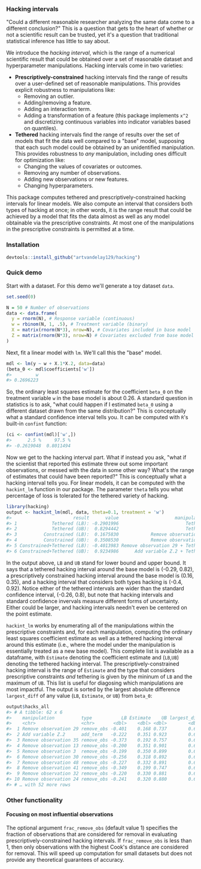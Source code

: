 <!-- README.md is generated from README.Rmd. Please edit that file -->
### Hacking intervals

"Could a different reasonable researcher analyzing the same data come to a different conclusion?" This is a question that gets to the heart of whether or not a scientific result can be trusted, yet it's a question that traditional statistical inference has little to say about.

We introduce the *hacking interval*, which is the range of a numerical scientific result that could be obtained over a set of reasonable dataset and hyperparameter manipulations. Hacking intervals come in two varieties:

-   **Prescriptively-constrained** hacking intervals find the range of results over a user-defined set of reasonable manipulations. This provides explicit robustness to manipulations like:
    -   Removing an outlier.
    -   Adding/removing a feature.
    -   Adding an interaction term.
    -   Adding a transformation of a feature (this package implements `x^2` and discretizing continuous variables into indicator variables based on quantiles).
-   **Tethered** hacking intervals find the range of results over the set of models that fit the data well compared to a "base" model, supposing that each such model could be obtained by an unidentified manipulation. This provides robustness to *any* manipulation, including ones difficult for optimization like:
    -   Changing the values of covariates or outcomes.
    -   Removing any number of observations.
    -   Adding new observations or new features.
    -   Changing hyperparameters.

This package computes tethered and prescriptively-constrained hacking intervals for linear models. We also compute an interval that considers both types of hacking at once; in other words, it is the range result that could be achieved by a model that fits the data almost as well as any model obtainable via the prescriptive constraints. At most one of the manipulations in the prescriptive constraints is permitted at a time.

### Installation

``` r
devtools::install_github("artvandelay129/hacking")
```

### Quick demo

Start with a dataset. For this demo we'll generate a toy dataset `data`.

``` r
set.seed(0)

N = 50 # Number of observations
data <- data.frame(
  y = rnorm(N), # Response variable (continuous)
  w = rbinom(N, 1, .5), # Treatment variable (binary)
  X = matrix(rnorm(N*3), nrow=N), # Covariates included in base model
  Z = matrix(rnorm(N*3), nrow=N) # Covariates excluded from base model
)
```

Next, fit a linear model with `lm`. We'll call this the "base" model.

``` r
mdl <- lm(y ~ w + X.1*X.2, data=data)
(beta_0 <- mdl$coefficients['w'])
#>         w 
#> 0.2696223
```

So, the ordinary least squares estimate for the coefficient `beta_0` on the treatment variable `w` in the base model is about 0.26. A standard question in statistics is to ask, "what could happen if I estimated `beta_0` using a different dataset drawn from the same distribution?" This is conceptually what a standard confidence interval tells you. It can be computed with `R`'s built-in `confint` function:

``` r
(ci <- confint(mdl)['w',])
#>      2.5 %     97.5 % 
#> -0.2619048  0.8011494
```

Now we get to the hacking interval part. What if instead you ask, "what if the scientist that reported this estimate threw out some important observations, or messed with the data in some other way? What's the range of estimates that could have been reported?" This is conceptually what a hacking interval tells you. For linear models, it can be computed with the `hackint_lm` function in our package. The parameter `theta` tells you what percentage of loss is tolerated for the tethered variety of hacking.

``` r
library(hacking)
output <- hackint_lm(mdl, data, theta=0.1, treatment = 'w')
#>                       result      value                     manipulation
#> 1             Tethered (LB): -0.2901996                         Tethered
#> 2             Tethered (UB):  0.8294442                         Tethered
#> 3          Constrained (LB):  0.1675830            Remove observation 29
#> 4          Constrained (UB):  0.3508530            Remove observation 13
#> 5 Constrained+Tethered (LB): -0.4013983 Remove observation 29 + Tethered
#> 6 Constrained+Tethered (UB):  0.9234986      Add variable Z.2 + Tethered
```

In the output above, `LB` and `UB` stand for lower bound and upper bound. It says that a tethered hacking interval around the base model is (-0.29, 0.82), a prescriptively constrained hacking interval around the base model is (0.16, 0.35), and a hacking interval that considers both types hacking is (-0.4, 0.92). Notice either of the tethered intervals are wider than the standard confidence interval, (-0.26, 0.8), but note that hacking intervals and standard confidence invervals measure different forms of uncertainty. Either could be larger, and hacking intervals needn't even be centered on the point estimate.

`hackint_lm` works by enumerating all of the manipulations within the prescriptive constraints and, for each manipulation, computing the ordinary least squares coefficient estimate as well as a tethered hacking interval around this estimate (i.e., where the model under the manipulation is essentially treated as a new base model). This complete list is available as a dataframe, with `Estimate` denoting the coefficient estimate and (`LB`,`UB`) denoting the tethered hacking interval. The prescriptively-constrained hacking interval is the range of `Estimate` and the type that considers prescriptive constraints *and* tethering is given by the mininum of `LB` and the maximum of `UB`. This list is useful for diagosing which manipulations are most impactful. The output is sorted by the largest absolute difference `largest_diff` of any value (`LB`, `Estimate`, or `UB`) from `beta_0`:

``` r
output$hacks_all
#> # A tibble: 62 x 6
#>    manipulation          type           LB Estimate    UB largest_diff
#>    <chr>                 <chr>       <dbl>    <dbl> <dbl>        <dbl>
#>  1 Remove observation 29 remove_obs -0.401    0.168 0.737        0.671
#>  2 Add variable Z.2      add_term   -0.222    0.351 0.923        0.654
#>  3 Remove observation 35 remove_obs -0.373    0.192 0.757        0.643
#>  4 Remove observation 13 remove_obs -0.200    0.351 0.901        0.632
#>  5 Remove observation 3  remove_obs -0.199    0.350 0.899        0.629
#>  6 Remove observation 30 remove_obs -0.256    0.318 0.892        0.622
#>  7 Remove observation 48 remove_obs -0.227    0.332 0.891        0.622
#>  8 Remove observation 41 remove_obs -0.349    0.199 0.747        0.619
#>  9 Remove observation 32 remove_obs -0.220    0.330 0.881        0.611
#> 10 Remove observation 24 remove_obs -0.241    0.320 0.880        0.610
#> # … with 52 more rows
```

### Other functionality

#### Focusing on most influential observations

The optional argument `frac_remove_obs` (default value 1) specifies the fraction of observations that are considered for removal in evaluating prescriptively-constrained hacking intervals. If `frac_remove_obs` is less than 1, then only observations with the highest Cook's distance are considered for removal. This will speed up computation for small datasets but does not provide any theoretical guarantees of accuracy.
